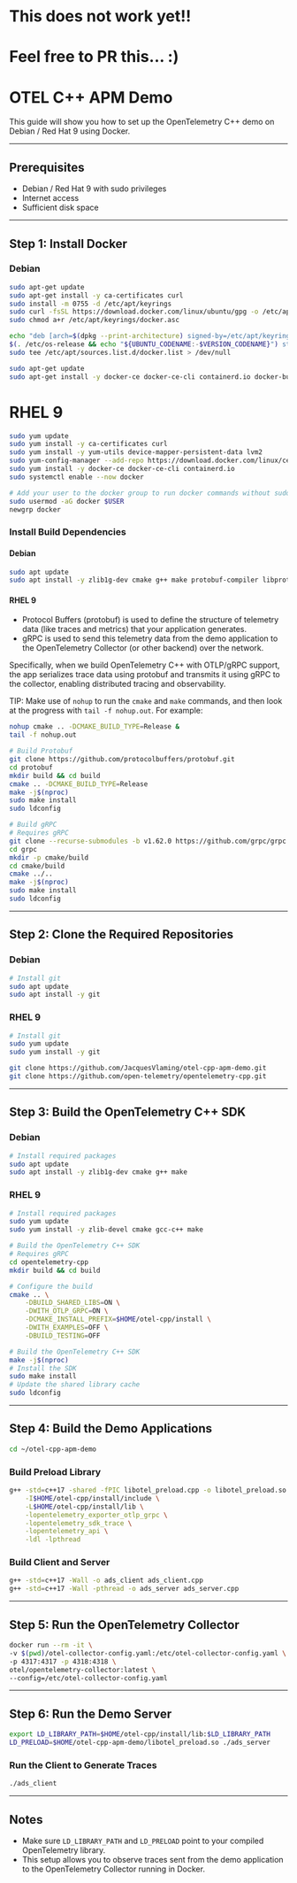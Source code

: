 # This does not work yet!!

# Feel free to PR this... :)

# OTEL C++ APM Demo

This guide will show you how to set up the OpenTelemetry C++ demo on Debian / Red Hat 9 using Docker.

---

## Prerequisites

- Debian / Red Hat 9 with sudo privileges
- Internet access
- Sufficient disk space

---

## Step 1: Install Docker

### Debian

```sh
sudo apt-get update
sudo apt-get install -y ca-certificates curl
sudo install -m 0755 -d /etc/apt/keyrings
sudo curl -fsSL https://download.docker.com/linux/ubuntu/gpg -o /etc/apt/keyrings/docker.asc
sudo chmod a+r /etc/apt/keyrings/docker.asc

echo "deb [arch=$(dpkg --print-architecture) signed-by=/etc/apt/keyrings/docker.asc] https://download.docker.com/linux/ubuntu \
$(. /etc/os-release && echo "${UBUNTU_CODENAME:-$VERSION_CODENAME}") stable" | \
sudo tee /etc/apt/sources.list.d/docker.list > /dev/null

sudo apt-get update
sudo apt-get install -y docker-ce docker-ce-cli containerd.io docker-buildx-plugin docker-compose-plugin
```

# RHEL 9

```sh
sudo yum update
sudo yum install -y ca-certificates curl
sudo yum install -y yum-utils device-mapper-persistent-data lvm2
sudo yum-config-manager --add-repo https://download.docker.com/linux/centos/docker-ce.repo
sudo yum install -y docker-ce docker-ce-cli containerd.io
sudo systemctl enable --now docker
```

```sh
# Add your user to the docker group to run docker commands without sudo
sudo usermod -aG docker $USER
newgrp docker
```

### Install Build Dependencies

#### Debian
```sh
sudo apt update
sudo apt install -y zlib1g-dev cmake g++ make protobuf-compiler libprotobuf-dev libgrpc-dev
```

#### RHEL 9

- Protocol Buffers (protobuf) is used to define the structure of telemetry data (like traces and metrics) that your application generates.
- gRPC is used to send this telemetry data from the demo application to the OpenTelemetry Collector (or other backend) over the network.

Specifically, when we build OpenTelemetry C++ with OTLP/gRPC support, the app serializes trace data using protobuf and transmits it using gRPC to the collector, enabling distributed tracing and observability.

TIP: Make use of `nohup` to run the `cmake` and `make` commands, and then look at the progress with `tail -f nohup.out`. For example:
```sh
nohup cmake .. -DCMAKE_BUILD_TYPE=Release &
tail -f nohup.out
```

```sh
# Build Protobuf
git clone https://github.com/protocolbuffers/protobuf.git
cd protobuf
mkdir build && cd build
cmake .. -DCMAKE_BUILD_TYPE=Release
make -j$(nproc)
sudo make install
sudo ldconfig
```

```sh
# Build gRPC
# Requires gRPC
git clone --recurse-submodules -b v1.62.0 https://github.com/grpc/grpc
cd grpc
mkdir -p cmake/build
cd cmake/build
cmake ../..
make -j$(nproc)
sudo make install
sudo ldconfig
```
---

## Step 2: Clone the Required Repositories

### Debian
```sh
# Install git
sudo apt update
sudo apt install -y git
```

### RHEL 9
```sh
# Install git
sudo yum update
sudo yum install -y git
```

```sh
git clone https://github.com/JacquesVlaming/otel-cpp-apm-demo.git
git clone https://github.com/open-telemetry/opentelemetry-cpp.git
```

---

## Step 3: Build the OpenTelemetry C++ SDK

### Debian
```sh
# Install required packages
sudo apt update
sudo apt install -y zlib1g-dev cmake g++ make
```

### RHEL 9
```sh
# Install required packages
sudo yum update
sudo yum install -y zlib-devel cmake gcc-c++ make
```

```sh
# Build the OpenTelemetry C++ SDK
# Requires gRPC
cd opentelemetry-cpp
mkdir build && cd build

# Configure the build
cmake .. \
    -DBUILD_SHARED_LIBS=ON \
    -DWITH_OTLP_GRPC=ON \
    -DCMAKE_INSTALL_PREFIX=$HOME/otel-cpp/install \
    -DWITH_EXAMPLES=OFF \
    -DBUILD_TESTING=OFF

# Build the OpenTelemetry C++ SDK
make -j$(nproc)
# Install the SDK
sudo make install
# Update the shared library cache
sudo ldconfig
```

---

## Step 4: Build the Demo Applications

```sh
cd ~/otel-cpp-apm-demo
```


### Build Preload Library

```sh
g++ -std=c++17 -shared -fPIC libotel_preload.cpp -o libotel_preload.so \
    -I$HOME/otel-cpp/install/include \
    -L$HOME/otel-cpp/install/lib \
    -lopentelemetry_exporter_otlp_grpc \
    -lopentelemetry_sdk_trace \
    -lopentelemetry_api \
    -ldl -lpthread
```

### Build Client and Server

```sh
g++ -std=c++17 -Wall -o ads_client ads_client.cpp
g++ -std=c++17 -Wall -pthread -o ads_server ads_server.cpp
```

---

## Step 5: Run the OpenTelemetry Collector

```sh
docker run --rm -it \
-v $(pwd)/otel-collector-config.yaml:/etc/otel-collector-config.yaml \
-p 4317:4317 -p 4318:4318 \
otel/opentelemetry-collector:latest \
--config=/etc/otel-collector-config.yaml
```

---

## Step 6: Run the Demo Server

```sh
export LD_LIBRARY_PATH=$HOME/otel-cpp/install/lib:$LD_LIBRARY_PATH
LD_PRELOAD=$HOME/otel-cpp-apm-demo/libotel_preload.so ./ads_server
```


### Run the Client to Generate Traces

```sh
./ads_client
```

---

## Notes

- Make sure `LD_LIBRARY_PATH` and `LD_PRELOAD` point to your compiled OpenTelemetry library.
- This setup allows you to observe traces sent from the demo application to the OpenTelemetry Collector running in Docker.
